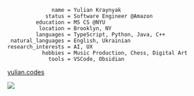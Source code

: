 ```properties
              name = Yulian Kraynyak
            status = Software Engineer @Amazon
         education = MS CS @NYU
          location = Brooklyn, NY
         languages = TypeScript, Python, Java, C++
 natural_languages = English, Ukrainian
research_interests = AI, UX
           hobbies = Music Production, Chess, Digital Art
             tools = VSCode, Obsidian
```

[yulian.codes](https://yulian.codes)

<a href="#">
<img src="https://komarev.com/ghpvc/?username=ykray&color=0e1116&style=for-the-badge"/>
</a>
